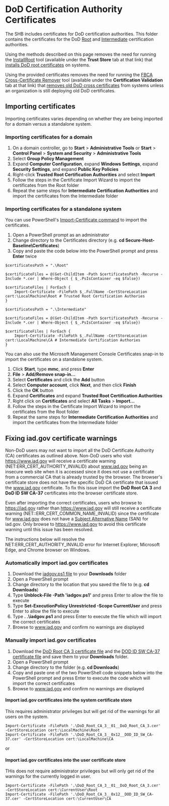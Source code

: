 # DoD Certification Authority Certificates

The SHB includes certificates for DoD certification authorities. This folder contains  the certificates for the DoD [Root](./Root/) and [Intermediate](./Intermediate/) certification authorities.


Using the methods described on this page removes the need for running the [InstallRoot](http://iase.disa.mil/pki-pke/Pages/tools.aspx) tool (available under the **Trust Store** tab at that link) that [installs DoD root certificates](http://iase.disa.mil/pki-pke/Documents/InstallRoot%204_1%20NIPRNET_User_Guide_02132015.pdf) on systems.


Using the provided certificates removes the need for running the [FBCA Cross-Certificate Remover](http://iase.disa.mil/pki-pke/Pages/tools.aspx) tool (available under the **Certification Validation** tab at that link) that [removes old DoD cross certificates](http://iasecontent.disa.mil/pki-pke/unclass-fbca_cross_cert_remover_user_guide_v113.pdf) from systems unless an organization is still deploying old DoD certificates.


## Importing certificates
Importing certificates varies depending on whether they are being imported for a domain versus a standalone system.

### Importing certificates for a domain

1. On a domain controller, go to **Start** > **Administrative Tools** or **Start** > **Control Panel** > **System and Security** > **Administrative Tools**
1. Select **Group Policy Management**
1. Expand **Computer Configuration**, expand **Windows Settings**, expand **Security Settings**, and expand **Public Key Policies**
1. Right-click **Trusted Root Certification Authorities** and select **Import**
1. Follow the steps in the Certificate Import Wizard to import the certificates from the Root folder
1. Repeat the same steps for **Intermediate Certification Authorities** and import the certificates from the Intermediate folder


### Importing certificates for a standalone system

You can use PowerShell's [Import-Certificate command](https://technet.microsoft.com/en-us/%5Clibrary/hh848630(v=wps.630).aspx) to import the certificates. 

1. Open a PowerShell prompt as an administrator
1. Change directory to the Certificates directory (e.g. **cd Secure-Host-Baseline\\Certificates**)
1. Copy and paste the code below into the PowerShell prompt and press **Enter** twice


```
$certificatesPath = ".\Root"

$certificateFiles = @(Get-ChildItem -Path $certificatesPath -Recurse -Include *.cer | Where-Object { $_.PsIsContainer -eq $false})

$certificateFiles | ForEach {
    Import-Certificate -FilePath $_.FullName -CertStoreLocation cert:\LocalMachine\Root # Trusted Root Certification Authories
}

$certificatesPath = ".\Intermediate"

$certificateFiles = @(Get-ChildItem -Path $certificatesPath -Recurse -Include *.cer | Where-Object { $_.PsIsContainer -eq $false})

$certificateFiles | ForEach {
    Import-Certificate -FilePath $_.FullName -CertStoreLocation cert:\LocalMachine\CA # Intermediate Certification Authories
}
```

You can also use the Microsoft Management Console Certificates snap-in to import the certificates on a standalone system.

1. Click **Start**, type **mmc**, and press **Enter**
1. **File** > **Add/Remove snap-in...**
1. Select **Certificates** and click the **Add** button
1. Select **Computer account**, click **Next**, and then click **Finish**
1. Click the **OK** button
1. Expand **Certificates** and expand **Trusted Root Certification Authorities**
1. Right click on **Certificates** and select **All Tasks** > **Import...**
1. Follow the steps in the Certificate Import Wizard to import the certificates from the Root folder
1. Repeat the same steps for **Intermediate Certification Authorities** and import the certificates from the Intermediate folder

## Fixing iad.gov certificate warnings
Non-DoD users may not want to import all the DoD Certificate Authority (CA) certificates as outlined above. Non-DoD users who visit https://www.iad.gov will receive a certificate warning (NET:ERR_CERT_AUTHORITY_INVALID) about www.iad.gov being an insecure web site when it is accessed since it does not use a certificate from a commercial CA that is already trusted by the browser. The browser's certificate store does not have the specific DoD CA certificate that issued the www.iad.gov certificate. To fix this issue import the **DoD Root CA 3** and **DoD ID SW CA-37** certificates into the browser certificate store.

Even after importing the correct certificates, users who browse to https://iad.gov rather than https://www.iad.gov will still receive a certificate warning (NET::ERR_CERT_COMMON_NAME_INVALID) since the certificate for www.iad.gov does not have a [Subject Alternative Name](https://en.wikipedia.org/wiki/Subject_Alternative_Name) (SAN) for iad.gov. Only browse to https://www.iad.gov to avoid this certificate warning until this issue has been resolved.

The instructions below will resolve the NET:ERR_CERT_AUTHORITY_INVALID error for Internet Explorer, Microsoft Edge, and Chrome browser on Windows.

### Automatically import iad.gov certificates
1. Download the [iadgov.ps1 file](https://raw.githubusercontent.com/iadgov/Secure-Host-Baseline/master/Certificates/Scripts/iadgov.ps1) to your **Downloads** folder
1. Open a PowerShell prompt
1. Change directory to the location that you saved the file to (e.g. **cd Downloads**)
1. Type **Unblock-File -Path 'iadgov.ps1'** and press Enter to allow the file to execute
1. Type **Set-ExecutionPolicy Unrestricted -Scope CurrentUser** and press Enter to allow the file to execute
1. Type **. .\\iadgov.ps1** and press Enter to execute the file which will import the correct certificates
1. Browse to www.iad.gov and confirm no warnings are displayed

### Manually import iad.gov certificates

1. Download the [DoD Root CA 3 certificate file](https://raw.githubusercontent.com/iadgov/Secure-Host-Baseline/master/Certificates/Root/DoD_Root_CA_3__01__DoD_Root_CA_3.cer) and the [DOD ID SW CA-37 certificate file](https://raw.githubusercontent.com/iadgov/Secure-Host-Baseline/master/Certificates/Intermediate/DoD_Root_CA_3__0x12__DOD_ID_SW_CA-37.cer) and save them to your **Downloads** folder.
1. Open a PowerShell prompt
1. Change directory to the folder (e.g. **cd Downloads**)
1. Copy and paste one of the two PowerShell code snippets below into the PowerShell prompt and press Enter to execute the code which will import the correct certificates
1. Browse to www.iad.gov and confirm no warnings are displayed


#### Import iad.gov certificates into the system certificate store
This requires administrator privileges but will get rid of the warnings for all users on the system.
```
Import-Certificate -FilePath '.\DoD_Root_CA_3__01__DoD_Root_CA_3.cer' -CertStoreLocation cert:\LocalMachine\Root
Import-Certificate -FilePath '.\DoD_Root_CA_3__0x12__DOD_ID_SW_CA-37.cer' -CertStoreLocation cert:\LocalMachine\CA
```

or

#### Import iad.gov certificates into the user certificate store
THis does not require administrator privileges but will only get rid of the warnings for the currently logged in user.
```
Import-Certificate -FilePath '.\DoD_Root_CA_3__01__DoD_Root_CA_3.cer' -CertStoreLocation cert:\CurrentUser\Root
Import-Certificate -FilePath '.\DoD_Root_CA_3__0x12__DOD_ID_SW_CA-37.cer' -CertStoreLocation cert:\CurrentUser\CA
```